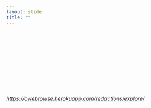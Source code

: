 ```yaml
---
layout: slide
title: ""
---
```


<section>
<iframe class="stretch" frameborder="0" marginheight="0" marginwidth="0" data-src="https://owebrowse.herokuapp.com/redactions/explore/"></iframe>
<h6><a class="external" href="https://owebrowse.herokuapp.com/redactions/explore/">https://owebrowse.herokuapp.com/redactions/explore/</a></h6>
</section>
